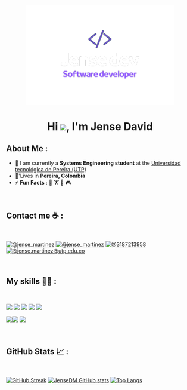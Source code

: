 <div align="center" width="50">
    <img alt="Banner Jense dev" src="https://github.com/JenseDM/JenseDM/blob/main/bannerGit.png" width="400"/>
</div>
<h1 align="center">Hi <img src="https://media.giphy.com/media/hvRJCLFzcasrR4ia7z/giphy.gif" width="35">, I'm Jense David</h1>

## About Me :

- 🏢 I am currently a **Systems Engineering student** at the [Universidad tecnológica de Pereira (UTP)](https://www.utp.edu.co/)
- 🏡'Lives in **Pereira, Colombia**
- ⚡ **Fun Facts** : 🍕 🏋️  🎥 🎮

<br>

## Contact me ☕ :

<br>

[![@jense_martinez](https://img.icons8.com/fluency/48/000000/instagram-new.png "@jense_martinez")](https://www.instagram.com/jense_martinez/) [![@jense_martinez](https://img.icons8.com/fluency/48/000000/linkedin.png "@jense_martinez")](https://www.linkedin.com/in/jense_martinez/) [![@3187213958](https://img.icons8.com/fluency/48/000000/phone-disconnected.png "@3187213958")](tel:3187213958) [![@jense.martinez@utp.edu.co](https://img.icons8.com/fluency/48/000000/apple-mail.png "@jense.martinez@utp.edu.co")](jense.martinez@utp.edu.co)

<br>

## My skills 🧑‍💻 :

<br>

<img src="https://img.icons8.com/color/48/000000/html-5--v1.png"/> <img src="https://img.icons8.com/color/48/000000/css3.png"/> <img src="https://img.icons8.com/color/48/000000/javascript--v1.png"/> <img src="https://img.icons8.com/office/48/000000/angular--v1.png"/> <img src="https://img.icons8.com/color/48/000000/django.png"/>

<img src="https://img.icons8.com/color/48/000000/java-coffee-cup-logo--v1.png"/><img src="https://img.icons8.com/color/48/000000/python.png"/> <img src="https://img.icons8.com/color/48/000000/mysql-logo.png"/>  

<br>

## GitHub Stats 📈 :

<br>

[![GitHub Streak](https://github-readme-streak-stats.herokuapp.com?user=JenseDM&theme=algolia&date_format=M%20j%5B%2C%20Y%5D)](https://git.io/streak-stats) [![JenseDM GitHub stats](https://github-readme-stats.vercel.app/api?username=JenseDM&theme=algolia)](https://github.com/JenseDM/github-readme-stats) [![Top Langs](https://github-readme-stats.vercel.app/api/top-langs/?username=JenseDM&theme=algolia)](https://github.com/JenseDM/github-readme-stats) 
<br>

